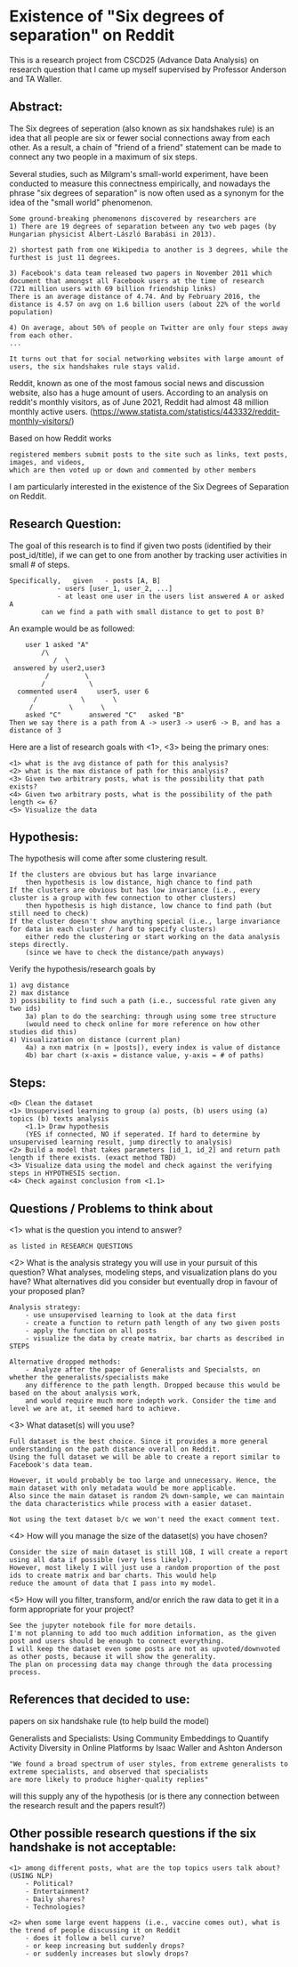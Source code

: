 # Existence of "Six degrees of separation" on Reddit
This is a research project from CSCD25 (Advance Data Analysis) on research question that I came up myself supervised by Professor Anderson and TA Waller.

## Abstract:

The Six degrees of seperation (also known as six handshakes rule) is an idea that all people are six or fewer social connections away from each other. As a result, a chain of "friend of a friend" statement can be made to connect any two people in a maximum of six steps. 

Several studies, such as Milgram's small-world experiment, have been conducted to measure this connectness empirically, and nowadays the phrase "six degrees of separation" is now often used as a synonym for the idea of the "small world" phenomenon.

	Some ground-breaking phenomenons discovered by researchers are 
	1) There are 19 degrees of separation between any two web pages (by Hungarian physicist Albert-László Barabási in 2013). 
	
	2) shortest path from one Wikipedia to another is 3 degrees, while the furthest is just 11 degrees. 
	
	3) Facebook's data team released two papers in November 2011 which document that amongst all Facebook users at the time of research 
	(721 million users with 69 billion friendship links) 
	There is an average distance of 4.74. And by February 2016, the distance is 4.57 on avg on 1.6 billion users (about 22% of the world population)
	
	4) On average, about 50% of people on Twitter are only four steps away from each other.
	...

	It turns out that for social networking websites with large amount of users, the six handshakes rule stays valid. 
	
Reddit, known as one of the most famous social news and discussion website, also has a huge amount of users. According to an analysis on reddit's monthly visitors, as of June 2021, Reddit had almost 48 million monthly active users.	(https://www.statista.com/statistics/443332/reddit-monthly-visitors/) 

Based on how Reddit works

	registered members submit posts to the site such as links, text posts, images, and videos,
	which are then voted up or down and commented by other members
	
I am particularly interested in the existence of the Six Degrees of Separation on Reddit.

## Research Question:

The goal of this research is to find if given two posts (identified by their post_id/title), if we can get to one from another by tracking user activities in small # of steps.
	
	Specifically,	given 	- posts [A, B]
				- users [user_1, user_2, ...]
				- at least one user in the users list answered A or asked A
			can we find a path with small distance to get to post B?

An example would be as followed:

		user 1 asked "A" 
			/\
		       /  \
	 answered by user2,user3
		     /         \
		    /           \
	  commented user4     user5, user 6
		  /	          \       \
		 /		   \       \
	    asked "C"       answered "C"   asked "B"
	Then we say there is a path from A -> user3 -> user6 -> B, and has a distance of 3
	
Here are a list of research goals with <1>, <3> being the primary ones:
	
	<1> what is the avg distance of path for this analysis?
	<2> what is the max distance of path for this analysis?
	<3> Given two arbitrary posts, what is the possibility that path exists? 
	<4> Given two arbitrary posts, what is the possibility of the path length <= 6?
	<5> Visualize the data

## Hypothesis:
	
The hypothesis will come after some clustering result.

	If the clusters are obvious but has large invariance 
		then hypothesis is low distance, high chance to find path
	If the clusters are obvious but has low invariance (i.e., every cluster is a group with few connection to other clusters)
		then hypothesis is high distance, low chance to find path (but still need to check)
	If the cluster doesn't show anything special (i.e., large invariance for data in each cluster / hard to specify clusters)
		either redo the clustering or start working on the data analysis steps directly.
		(since we have to check the distance/path anyways)
	
Verify the hypothesis/research goals by
	
	1) avg distance
	2) max distance
	3) possibility to find such a path (i.e., successful rate given any two ids)
		3a) plan to do the searching: through using some tree structure 
		(would need to check online for more reference on how other studies did this)
	4) Visualization on distance (current plan)
		4a) a nxn matrix (n = |posts|), every index is value of distance
		4b) bar chart (x-axis = distance value, y-axis = # of paths)
		
## Steps:
	<0> Clean the dataset
	<1> Unsupervised learning to group (a) posts, (b) users using (a) topics (b) texts analysis
		<1.1> Draw hypothesis 
		(YES if connected, NO if seperated. If hard to determine by unsupervised learning result, jump directly to analysis)
	<2> Build a model that takes parameters [id_1, id_2] and return path length if there exists. (exact method TBD)
	<3> Visualize data using the model and check against the verifying steps in HYPOTHESIS section.
	<4> Check against conclusion from <1.1>
	
## Questions / Problems to think about

<1>  what is the question you intend to answer?
	
	as listed in RESEARCH QUESTIONS
	
<2> What is the analysis strategy you will use in your pursuit of this question? What analyses, modeling steps, and visualization plans do you have? What alternatives did you consider but eventually drop in favour of your proposed plan?

	Analysis strategy:
		- use unsupervised learning to look at the data first
		- create a function to return path length of any two given posts
		- apply the function on all posts
		- visualize the data by create matrix, bar charts as described in STEPS
		
	Alternative dropped methods:
		- Analyze after the paper of Generalists and Specialsts, on whether the generalists/specialists make
		any difference to the path length. Dropped because this would be based on the about analysis work,
		and would require much more indepth work. Consider the time and level we are at, it seemed hard to achieve.
		
<3> What dataset(s) will you use?
	
	Full dataset is the best choice. Since it provides a more general understanding on the path distance overall on Reddit.
	Using the full dataset we will be able to create a report similar to Facebook's data team.
	
	However, it would probably be too large and unnecessary. Hence, the main dataset with only metadata would be more applicable.
	Also since the main dataset is random 2% down-sample, we can maintain the data characteristics while process with a easier dataset.
	
	Not using the text dataset b/c we won't need the exact comment text.
	
<4> How will you manage the size of the dataset(s) you have chosen?

	Consider the size of main dataset is still 1GB, I will create a report using all data if possible (very less likely).
	However, most likely I will just use a random proportion of the post ids to create matrix and bar charts. This would help
	reduce the amount of data that I pass into my model.

<5> How will you filter, transform, and/or enrich the raw data to get it in a form appropriate for your project?

	See the jupyter notebook file for more details.
	I'm not planning to add too much addition information, as the given post and users should be enough to connect everything.
	I will keep the dataset even some posts are not as upvoted/downvoted as other posts, because it will show the generality.
	The plan on processing data may change through the data processing process.
	

## References that decided to use:

papers on six handshake rule (to help build the model)

Generalists and Specialists: Using Community Embeddings to Quantify Activity Diversity in Online Platforms by Isaac Waller and Ashton Anderson

	"We found a broad spectrum of user styles, from extreme generalists to extreme specialists, and observed that specialists
	are more likely to produce higher-quality replies"
	
will this supply any of the hypothesis (or is there any connection between the research result and the papers result?)
	

## Other possible research questions if the six handshake is not acceptable:

	<1> among different posts, what are the top topics users talk about? (USING NLP)
		- Political? 
		- Entertainment? 
		- Daily shares?
		- Technologies? 
	
	<2> when some large event happens (i.e., vaccine comes out), what is the trend of people discussing it on Reddit
		- does it follow a bell curve?
		- or keep increasing but suddenly drops?
		- or suddenly increases but slowly drops?



